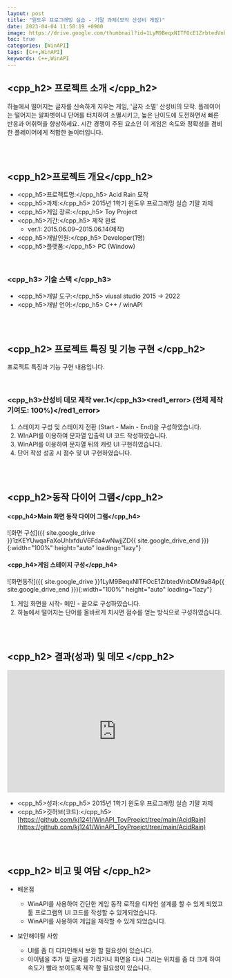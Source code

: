 ```yaml
---
layout: post
title: "윈도우 프로그래밍 실습 - 기말 과제(모작 산성비 게임)"
date: 2023-04-04 11:50:19 +0900
image: https://drive.google.com/thumbnail?id=1LyM9BeqxNITFOcE1ZrbtedVnbDM9a84p
toc: true
categories: [WinAPI]
tags: [C++,WinAPI]
keywords: C++,WinAPI
---
```


## <cpp_h2> 프로젝트 소개 </cpp_h2>

하늘에서 떨어지는 글자를 신속하게 지우는 게임, '글자 소멸' 산성비의 모작. 플레이어는 떨어지는 알파벳이나 단어를 터치하여 소멸시키고, 높은 난이도에 도전하면서 빠른 반응과 어휘력을 향상하세요. 시간 경쟁이 주된 요소인 이 게임은 속도와 정확성을 겸비한 플레이어에게 적합한 놀이터입니다.  

<br>
<br>

## <cpp_h2>프로젝트 개요</cpp_h2>

- <span><cpp_h5>프로젝트명:</cpp_h5> Acid Rain 모작</span>
- <span><cpp_h5>과제:</cpp_h5> 2015년 1학기 윈도우 프로그래밍 실습 기말 과제</span>
- <span><cpp_h5>게임 장르:</cpp_h5> Toy Project</span>
- <span><cpp_h5>기간:</cpp_h5> 제작 완료</span>
    - ver.1: 2015.06.09~2015.06.14(제작)
- <span><cpp_h5>개발인원:</cpp_h5> Developer(1명)</span>
- <span><cpp_h5>플랫폼:</cpp_h5> PC (Window)</span>


<br>

### <cpp_h3> 기술 스택 </cpp_h3>

- <span><cpp_h5>개발 도구:</cpp_h5> viusal studio 2015 → 2022  </span>
- <span><cpp_h5>개발 언어:</cpp_h5> C++ / winAPI  </span>


<br>
<br>

## <cpp_h2> 프로젝트 특징 및 기능 구현 </cpp_h2>

프로젝트 특징과 기능 구현 내용입니다.

<br>

### <cpp_h3>산성비 데모 제작 ver.1</cpp_h3><red1_error> (전체 제작 기여도: 100%)</red1_error>

1. 스테이지 구성 및 스테이지 전환 (Start - Main - End)을 구성하였습니다.
2. WInAPI를 이용하여 문자열 입출력 UI 코드 작성하였습니다.
3. WinAPI를 이용하여 문자열 뒤의 캐럿 UI 구현하였습니다.
4. 단어 작성 성공 시 점수 및 UI 구현하였습니다.


<br>
<br>

## <cpp_h2>동작 다이어 그램</cpp_h2>

#### **<cpp_h4>Main 화면 동작 다이어 그램</cpp_h4>**

![화면 구성]({{ site.google_drive }}1zKEYUwqaFaXoUhlxfduV6Fda4wNwjjZD{{ site.google_drive_end }}){:width="100%" height="auto" loading="lazy"}

#### **<cpp_h4>게임 스테이지 구성</cpp_h4>**

![화면동작]({{ site.google_drive }}1LyM9BeqxNITFOcE1ZrbtedVnbDM9a84p{{ site.google_drive_end }}){:width="100%" height="auto" loading="lazy"}

1. 게임 화면을 시작- 메인 - 끝으로 구성하였습니다.
2. 하늘에서 떨어지는 단어를 올바르게 치시면 점수를 얻는 방식으로 구성하였습니다.

<br>
<br>

## <cpp_h2> 결과(성과) 및 데모 </cpp_h2>

<iframe  width="100%" style="aspect-ratio:16/9" src="https://www.youtube.com/embed/eYwX1WuaEYE" title="산성비(WinAPI)" frameborder="0" allow="accelerometer; autoplay; clipboard-write; encrypted-media; gyroscope; picture-in-picture; web-share" allowfullscreen></iframe>

- <span><cpp_h5>성과:</cpp_h5> 2015년 1학기 윈도우 프로그래밍 실습 기말 과제 </span>
- <span><cpp_h5>깃허브(코드):</cpp_h5> [https://github.com/kj1241/WinAPI_ToyProejct/tree/main/AcidRain](https://github.com/kj1241/WinAPI_ToyProejct/tree/main/AcidRain)</span>

<br>
<br>

## <cpp_h2> 비고 및 여담 </cpp_h2>

- 배운점
    - WinAPI를 사용하여 간단한 게임 동작 로직을 디자인 설계를 할 수 있게 되었고 툴 프로그램의 UI 코드를 작성할 수 있게되었습니다.
    - WinAPI를 사용하여 게임을 제작할 수 있게 되었습니다.

- 보안해야될 사항
    - UI를 좀 더 디자인해서 보완 할 필요성이 있습니다.
    - 아이템을 추가 및 글자를 가리거나 화면을 다시 그리는 위치를 좀 더 크게 하여 속도가 빨라 보이도록 제작 할 필요성이 있습니다.